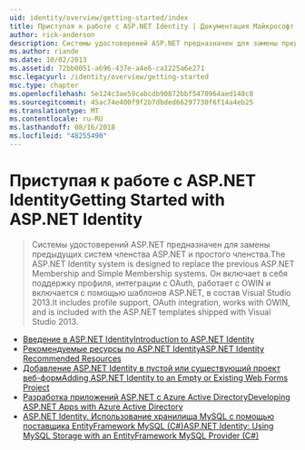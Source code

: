 ```yaml
---
uid: identity/overview/getting-started/index
title: Приступая к работе с ASP.NET Identity | Документация Майкрософт
author: rick-anderson
description: Системы удостоверений ASP.NET предназначен для замены предыдущих систем членства ASP.NET и простого членства. Она включает поддержку профиля, интеграция OAuth...
ms.author: riande
ms.date: 10/02/2013
ms.assetid: 72bb0051-a696-437e-a4e6-ca1225a6e271
msc.legacyurl: /identity/overview/getting-started
msc.type: chapter
ms.openlocfilehash: 5e124c3ae59cabcdb90872bbf5470964aed148c8
ms.sourcegitcommit: 45ac74e400f9f2b7dbded66297730f6f14a4eb25
ms.translationtype: MT
ms.contentlocale: ru-RU
ms.lasthandoff: 08/16/2018
ms.locfileid: "48255490"
---
```

<a name="getting-started-with-aspnet-identity"></a><span data-ttu-id="8e233-104">Приступая к работе с ASP.NET Identity</span><span class="sxs-lookup"><span data-stu-id="8e233-104">Getting Started with ASP.NET Identity</span></span>
====================
> <span data-ttu-id="8e233-105">Системы удостоверений ASP.NET предназначен для замены предыдущих систем членства ASP.NET и простого членства.</span><span class="sxs-lookup"><span data-stu-id="8e233-105">The ASP.NET Identity system is designed to replace the previous ASP.NET Membership and Simple Membership systems.</span></span> <span data-ttu-id="8e233-106">Он включает в себя поддержку профиля, интеграции с OAuth, работает с OWIN и включается с помощью шаблонов ASP.NET, в состав Visual Studio 2013.</span><span class="sxs-lookup"><span data-stu-id="8e233-106">It includes profile support, OAuth integration, works with OWIN, and is included with the ASP.NET templates shipped with Visual Studio 2013.</span></span>


- [<span data-ttu-id="8e233-107">Введение в ASP.NET Identity</span><span class="sxs-lookup"><span data-stu-id="8e233-107">Introduction to ASP.NET Identity</span></span>](introduction-to-aspnet-identity.md)
- [<span data-ttu-id="8e233-108">Рекомендуемые ресурсы по ASP.NET Identity</span><span class="sxs-lookup"><span data-stu-id="8e233-108">ASP.NET Identity Recommended Resources</span></span>](aspnet-identity-recommended-resources.md)
- [<span data-ttu-id="8e233-109">Добавление ASP.NET Identity в пустой или существующий проект веб-форм</span><span class="sxs-lookup"><span data-stu-id="8e233-109">Adding ASP.NET Identity to an Empty or Existing Web Forms Project</span></span>](adding-aspnet-identity-to-an-empty-or-existing-web-forms-project.md)
- [<span data-ttu-id="8e233-110">Разработка приложений ASP.NET с Azure Active Directory</span><span class="sxs-lookup"><span data-stu-id="8e233-110">Developing ASP.NET Apps with Azure Active Directory</span></span>](developing-aspnet-apps-with-windows-azure-active-directory.md)
- [<span data-ttu-id="8e233-111">ASP.NET Identity. Использование хранилища MySQL с помощью поставщика EntityFramework MySQL (C#)</span><span class="sxs-lookup"><span data-stu-id="8e233-111">ASP.NET Identity: Using MySQL Storage with an EntityFramework MySQL Provider (C#)</span></span>](aspnet-identity-using-mysql-storage-with-an-entityframework-mysql-provider.md)
